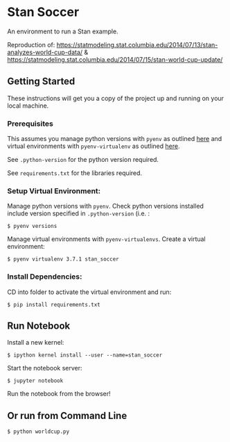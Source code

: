# Stan Soccer

An environment to run a Stan example.

Reproduction of: https://statmodeling.stat.columbia.edu/2014/07/13/stan-analyzes-world-cup-data/ & https://statmodeling.stat.columbia.edu/2014/07/15/stan-world-cup-update/

## Getting Started

These instructions will get you a copy of the project up and running on your local machine.

### Prerequisites

This assumes you manage python versions with `pyenv` as outlined [here](https://github.com/pyenv/pyenv) and virtual environments with `pyenv-virtualenv` as outlined [here](https://github.com/pyenv/pyenv-virtualenv).

See `.python-version` for the python version required.

See `requirements.txt` for the libraries required.

### Setup Virtual Environment:

Manage python versions with `pyenv`. Check python versions installed include version specified in 
`.python-version` (i.e. :
```
$ pyenv versions
```

Manage virtual environments with `pyenv-virtualenvs`. Create a virtual environment:
```
$ pyenv virtualenv 3.7.1 stan_soccer
```

### Install Dependencies:

CD into folder to activate the virtual environment and run:
```
$ pip install requirements.txt
```

## Run Notebook
Install a new kernel:
```
$ ipython kernel install --user --name=stan_soccer
```
Start the notebook server:
```
$ jupyter notebook
```
Run the notebook from the browser!

## Or run from Command Line
```
$ python worldcup.py
```
